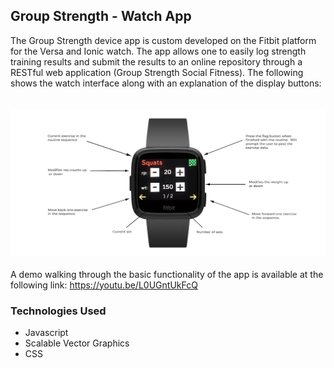 ## Group Strength - Watch App
The Group Strength device app is custom developed on the Fitbit platform for the Versa and Ionic watch.  The app allows one to easily log strength training results and submit the results to an online repository through a RESTful web application (Group Strength Social Fitness).  The following shows the watch interface along with an explanation of the display buttons:  
<br><br>
![](/readme_images/versa_gs_exp.png?raw=true)
<br><br>
A demo walking through the basic functionality of the app is available at the following link: https://youtu.be/L0UGntUkFcQ
### Technologies Used
* Javascript
* Scalable Vector Graphics
* CSS
